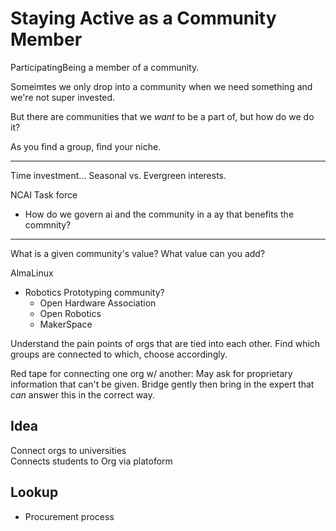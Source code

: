 # Staying Active as a Community Member

ParticipatingBeing a member of a community.  


Someimtes we only drop into a community when we need something and we're not
super invested. 

But there are communities that we *want* to be a part of, but how do we do it?

As you find a group, find your niche.  

---

Time investment... Seasonal vs. Evergreen interests. 

NCAI Task force

- How do we govern ai and the community in a ay that benefits the commnity?

---

What is a given community's value? What value can you add?

AlmaLinux

- Robotics Prototyping community?
    - Open Hardware Association
    - Open Robotics
    - MakerSpace

Understand the pain points of orgs that are tied into each other. 
Find which groups are connected to which, choose accordingly.  

Red tape for connecting one org w/ another: May ask for proprietary information
that can't be given. Bridge gently then bring in the expert that *can* answer
this in the correct way.  


## Idea
Connect orgs to universities  
Connects students to Org via platoform  

## Lookup
- Procurement process






